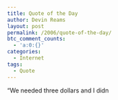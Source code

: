 ```yaml
---
title: Quote of the Day
author: Devin Reams
layout: post
permalink: /2006/quote-of-the-day/
btc_comment_counts:
  - 'a:0:{}'
categories:
  - Internet
tags:
  - Quote
---
```

&#8220;We needed three dollars and I didn